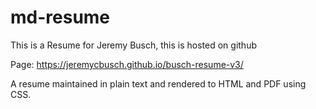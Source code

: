 # md-resume

This is a Resume for Jeremy Busch, this is hosted on github

Page: https://jeremycbusch.github.io/busch-resume-v3/

A resume maintained in plain text and rendered to HTML and PDF using CSS.

